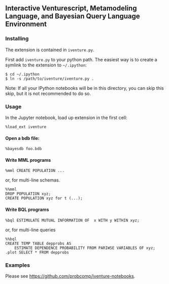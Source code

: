 ## Interactive Venturescript, Metamodeling Language, and Bayesian Query Language Environment

### Installing
The extension is contained in `iventure.py`.

First add `iventure.py` to your python path. The easiest way is to create a
symlink to the extension to `~/.ipython`:
```
$ cd ~/.ipython
$ ln -s /path/to/iventure/iventure.py .
```
Note: If all your IPython notebooks will be in this directory, you can skip
this skip, but it is not recommended to do so.

### Usage
In the Jupyter notebook, load up extension in the first cell:
```
%load_ext iventure
```
#### Open a bdb file:
```
%bayesdb foo.bdb
```
#### Write MML programs
```
%mml CREATE POPULATION ...
```
or, for multi-line schemas.
```
%%mml
DROP POPULATION xyz;
CREATE POPULATION xyz for t (...);
```
#### Write BQL programs
```
%bql ESTIMULATE MUTUAL INFORMATION OF  x WITH y WITHIN xyz;
```
or, for multi-line queries
```
%%bql
CREATE TEMP TABLE depprobs AS
    ESTIMATE DEPENDENCE PROBABILITY FROM PARIWSE VARIABLES OF xyz;
.plot SELECT * FROM depprobs
```

### Examples

Please see https://github.com/probcomp/iventure-notebooks.

